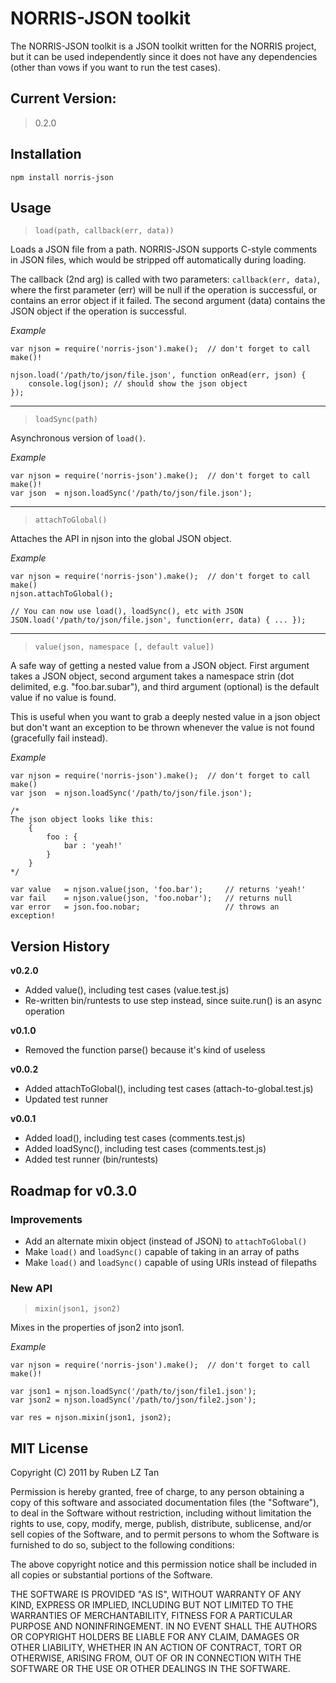 # NORRIS-JSON toolkit

The NORRIS-JSON toolkit is a JSON toolkit written for the NORRIS project, but it can be used independently since it does not have any dependencies (other than vows if you want to run the test cases).

## Current Version:

> 0.2.0

## Installation

    npm install norris-json

## Usage

> `load(path, callback(err, data))`

Loads a JSON file from a path. NORRIS-JSON supports C-style comments in JSON files, which would be stripped off automatically during loading.

The callback (2nd arg) is called with two parameters: `callback(err, data)`, where the first parameter (err) will be null if the operation is successful, or contains an error object if it failed. The second argument (data) contains the JSON object if the operation is successful.

*Example*

	var njson = require('norris-json').make();	// don't forget to call make()!

	njson.load('/path/to/json/file.json', function onRead(err, json) {
		console.log(json); // should show the json object
	});

----------------

> `loadSync(path)`

Asynchronous version of `load()`.

*Example*

	var njson = require('norris-json').make();	// don't forget to call make()!
	var json  = njson.loadSync('/path/to/json/file.json');

----------------

> `attachToGlobal()`

Attaches the API in njson into the global JSON object.

*Example*

	var njson = require('norris-json').make(); 	// don't forget to call make()
	njson.attachToGlobal();

	// You can now use load(), loadSync(), etc with JSON
	JSON.load('/path/to/json/file.json', function(err, data) { ... });

----------------

> `value(json, namespace [, default value])`

A safe way of getting a nested value from a JSON object. First argument takes a JSON object, second argument takes a namespace strin (dot delimited, e.g. "foo.bar.subar"), and third argument (optional) is the default value if no value is found.

This is useful when you want to grab a deeply nested value in a json object but don't want an exception to be thrown whenever the value is not found (gracefully fail instead).

*Example*

	var njson = require('norris-json').make();	// don't forget to call make()
	var json  = njson.loadSync('/path/to/json/file.json');

	/*
	The json object looks like this:
		{
			foo : {
				bar : 'yeah!'
			}
		}
	*/

	var value 	= njson.value(json, 'foo.bar');		// returns 'yeah!'
	var fail 	= njson.value(json, 'foo.nobar');	// returns null
	var error	= json.foo.nobar;					// throws an exception!

## Version History

**v0.2.0**

* Added value(), including test cases (value.test.js)
* Re-written bin/runtests to use step instead, since suite.run() is an async operation

**v0.1.0**

* Removed the function parse() because it's kind of useless

**v0.0.2**

* Added attachToGlobal(), including test cases (attach-to-global.test.js)
* Updated test runner

**v0.0.1**

* Added load(), including test cases (comments.test.js)
* Added loadSync(), including test cases (comments.test.js)
* Added test runner (bin/runtests)

## Roadmap for v0.3.0

### Improvements

* Add an alternate mixin object (instead of JSON) to `attachToGlobal()`
* Make `load()` and `loadSync()` capable of taking in an array of paths
* Make `load()` and `loadSync()` capable of using URIs instead of filepaths

### New API

> `mixin(json1, json2)`

Mixes in the properties of json2 into json1.

*Example*

	var njson = require('norris-json').make(); 	// don't forget to call make()!
	
	var json1 = njson.loadSync('/path/to/json/file1.json');
	var json2 = njson.loadSync('/path/to/json/file2.json');

	var res = njson.mixin(json1, json2);

## MIT License

Copyright (C) 2011 by Ruben LZ Tan

Permission is hereby granted, free of charge, to any person obtaining a copy of this software and associated documentation files (the "Software"), to deal in the Software without restriction, including without limitation the rights to use, copy, modify, merge, publish, distribute, sublicense, and/or sell copies of the Software, and to permit persons to whom the Software is furnished to do so, subject to the following conditions:

The above copyright notice and this permission notice shall be included in all copies or substantial portions of the Software.

THE SOFTWARE IS PROVIDED "AS IS", WITHOUT WARRANTY OF ANY KIND, EXPRESS OR IMPLIED, INCLUDING BUT NOT LIMITED TO THE WARRANTIES OF MERCHANTABILITY, FITNESS FOR A PARTICULAR PURPOSE AND NONINFRINGEMENT. IN NO EVENT SHALL THE AUTHORS OR COPYRIGHT HOLDERS BE LIABLE FOR ANY CLAIM, DAMAGES OR OTHER LIABILITY, WHETHER IN AN ACTION OF CONTRACT, TORT OR OTHERWISE, ARISING FROM, OUT OF OR IN CONNECTION WITH THE SOFTWARE OR THE USE OR OTHER DEALINGS IN THE SOFTWARE.